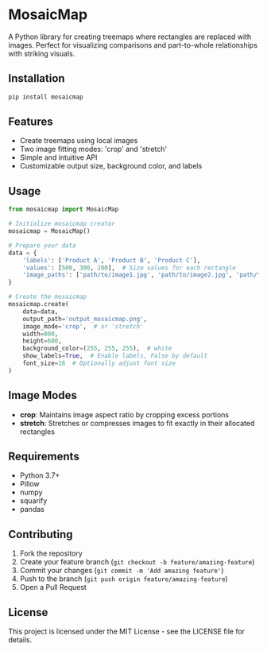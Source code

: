 # MosaicMap

A Python library for creating treemaps where rectangles are replaced with images. Perfect for visualizing comparisons and part-to-whole relationships with striking visuals.

## Installation

```bash
pip install mosaicmap
```

## Features

- Create treemaps using local images
- Two image fitting modes: 'crop' and 'stretch'
- Simple and intuitive API
- Customizable output size, background color, and labels

## Usage

```python
from mosaicmap import MosaicMap

# Initialize mosaicmap creator
mosaicmap = MosaicMap()

# Prepare your data
data = {
    'labels': ['Product A', 'Product B', 'Product C'],
    'values': [500, 300, 200],  # Size values for each rectangle
    'image_paths': ['path/to/image1.jpg', 'path/to/image2.jpg', 'path/to/image3.jpg']
}

# Create the mosaicmap
mosaicmap.create(
    data=data,
    output_path='output_mosaicmap.png',
    image_mode='crop',  # or 'stretch'
    width=800,
    height=600,
    background_color=(255, 255, 255),  # white
    show_labels=True,  # Enable labels, False by default
    font_size=16  # Optionally adjust font size
)
```

## Image Modes

- **crop**: Maintains image aspect ratio by cropping excess portions
- **stretch**: Stretches or compresses images to fit exactly in their allocated rectangles

## Requirements

- Python 3.7+
- Pillow
- numpy
- squarify
- pandas

## Contributing

1. Fork the repository
2. Create your feature branch (`git checkout -b feature/amazing-feature`)
3. Commit your changes (`git commit -m 'Add amazing feature'`)
4. Push to the branch (`git push origin feature/amazing-feature`)
5. Open a Pull Request

## License

This project is licensed under the MIT License - see the LICENSE file for details.
